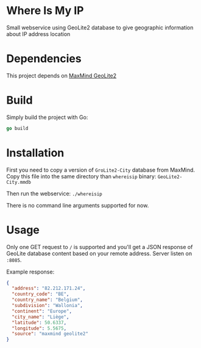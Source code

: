 # Where Is My IP

Small webservice using GeoLite2 database to give geographic information about IP address location

# Dependencies

This project depends on [MaxMind GeoLite2](https://www.maxmind.com/en/geoip2-city)

# Build

Simply build the project with Go:
```go
go build
```

# Installation

First you need to copy a version of `GroLite2-City` database from MaxMind.
Copy this file into the same directory than `whereisip` binary: `GeoLite2-City.mmdb`

Then run the webservice: `./whereisip`

There is no command line arguments supported for now.

# Usage

Only one GET request to `/` is supported and you'll get a JSON response of GeoLite database content based on your remote address.
Server listen on `:8085`.

Example response:
```json
{
  "address": "82.212.171.24",
  "country_code": "BE",
  "country_name": "Belgium",
  "subdivision": "Wallonia",
  "continent": "Europe",
  "city_name": "Liège",
  "latitude": 50.6337,
  "longitude": 5.5675,
  "source": "maxmind geolite2"
}
```
